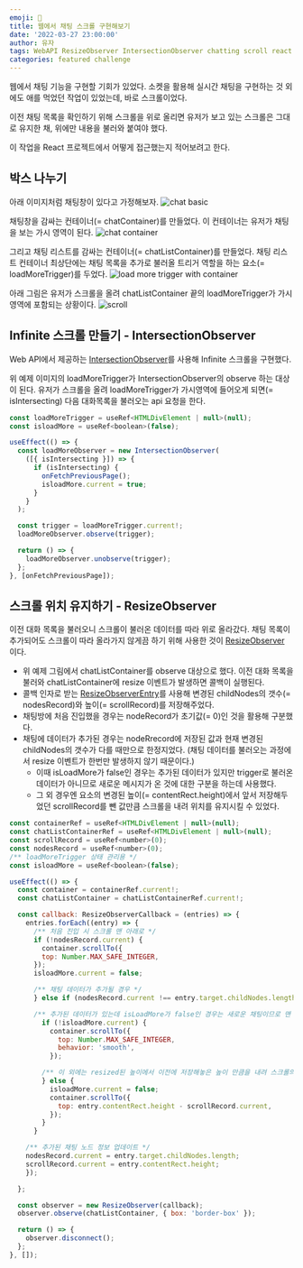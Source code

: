 ```yaml
---
emoji: 🔬
title: 웹에서 채팅 스크롤 구현해보기
date: '2022-03-27 23:00:00'
author: 유자
tags: WebAPI ResizeObserver IntersectionObserver chatting scroll react
categories: featured challenge
---
```


웹에서 채팅 기능을 구현할 기회가 있었다. 소켓을 활용해 실시간 채팅을 구현하는 것 외에도 애를 먹었던 작업이 있었는데, 바로 스크롤이었다. 

이전 채팅 목록을 확인하기 위해 스크롤을 위로 올리면 유저가 보고 있는 스크롤은 그대로 유지한 채, 위에만 내용을 불러와 붙여야 했다. 

이 작업을 React 프로젝트에서 어떻게 접근했는지 적어보려고 한다. 

## 박스 나누기
아래 이미지처럼 채팅창이 있다고 가정해보자.
![chat basic](../../assets/03_chat-basic.png)

채팅창을 감싸는 컨테이너(= chatContainer)를 만들었다. 이 컨테이너는 유저가 채팅을 보는 가시 영역이 된다.
![chat container](../../assets/04_chat-container.png)

그리고 채팅 리스트를 감싸는 컨테이너(= chatListContainer)를 만들었다. 채팅 리스트 컨테이너 최상단에는 채팅 목록을 추가로 불러올 트리거 역할을 하는 요소(= loadMoreTrigger)를 두었다. 
![load more trigger with container](../../assets/07_load-more-trigger-with-container.png)

아래 그림은 유저가 스크롤을 올려 chatListContainer 끝의 loadMoreTrigger가 가시 영역에 포함되는 상황이다.
![scroll](../../assets/08_scroll.png)

## Infinite 스크롤 만들기 - IntersectionObserver
Web API에서 제공하는 [IntersectionObserver](https://developer.mozilla.org/ko/docs/Web/API/Intersection_Observer_API)를 사용해 Infinite 스크롤을 구현했다.

위 예제 이미지의 loadMoreTrigger가 IntersectionObserver의 observe 하는 대상이 된다. 유저가 스크롤을 올려 loadMoreTrigger가 가시영역에 들어오게 되면(= isIntersecting) 다음 대화목록을 불러오는 api 요청을 한다.



```js
const loadMoreTrigger = useRef<HTMLDivElement | null>(null);
const isloadMore = useRef<boolean>(false);

useEffect(() => {
  const loadMoreObserver = new IntersectionObserver(
    ([{ isIntersecting }]) => {
      if (isIntersecting) {
        onFetchPreviousPage();
        isloadMore.current = true;
      }
    }
  );

  const trigger = loadMoreTrigger.current!;
  loadMoreObserver.observe(trigger);

  return () => {
    loadMoreObserver.unobserve(trigger);
  };
}, [onFetchPreviousPage]);
```

## 스크롤 위치 유지하기 - ResizeObserver
이전 대화 목록을 불러오니 스크롤이 불러온 데이터를 따라 위로 올라갔다. 채팅 목록이 추가되어도 스크롤이 따라 올라가지 않게끔  하기 위해 사용한 것이
[ResizeObserver](https://developer.mozilla.org/en-US/docs/Web/API/ResizeObserver) 이다.

- 위 예제 그림에서 chatListContainer를 observe 대상으로 했다. 이전 대화 목록을 불러와 chatListContainer에 resize 이벤트가 발생하면 콜백이 실행된다.
- 콜백 인자로 받는 [ResizeObserverEntry](https://developer.mozilla.org/en-US/docs/Web/API/ResizeObserverEntry)를 사용해 변경된 childNodes의 갯수(= nodesRecord)와 높이(= scrollRecord)를 저장해주었다.
- 채팅방에 처음 진입했을 경우는 nodeRecord가 초기값(= 0)인 것을 활용해 구분했다.
- 채팅에 데이터가 추가된 경우는 nodeRrecord에 저장된 값과 현재 변경된 childNodes의 갯수가 다를 때만으로 한정지었다. (채팅 데이터를 불러오는 과정에서 resize 이벤트가 한번만 발생하지 않기 때문이다.)
  - 이때 isLoadMore가 false인 경우는 추가된 데이터가 있지만 trigger로 불러온 데이터가 아니므로 새로운 메시지가 온 것에 대한 구분을 하는데 사용했다.
  - 그 외 경우엔 요소의 변경된 높이(= contentRect.height)에서 앞서 저장해두었던 scrollRecord를 뺀 값만큼 스크롤을 내려 위치를 유지시킬 수 있었다.

```js
const containerRef = useRef<HTMLDivElement | null>(null);
const chatListContainerRef = useRef<HTMLDivElement | null>(null);
const scrollRecord = useRef<number>(0);
const nodesRecord = useRef<number>(0);
/** loadMoreTrigger 상태 관리용 */
const isloadMore = useRef<boolean>(false);

useEffect(() => {
  const container = containerRef.current!;
  const chatListContainer = chatListContainerRef.current!;

  const callback: ResizeObserverCallback = (entries) => {
    entries.forEach((entry) => {
      /** 처음 진입 시 스크롤 맨 아래로 */
      if (!nodesRecord.current) {
        container.scrollTo({
        top: Number.MAX_SAFE_INTEGER,
      });
      isloadMore.current = false;

      /** 채팅 데이터가 추가될 경우 */
      } else if (nodesRecord.current !== entry.target.childNodes.length) {

      /** 추가된 데이터가 있는데 isLoadMore가 false인 경우는 새로운 채팅이므로 맨 아래로 내림 */
        if (!isloadMore.current) {
          container.scrollTo({
            top: Number.MAX_SAFE_INTEGER,
            behavior: 'smooth',
          });

        /** 이 외에는 resized된 높이에서 이전에 저장해놓은 높이 만큼을 내려 스크롤의 위치를 유지시킴 */
        } else {
          isloadMore.current = false;
          container.scrollTo({
            top: entry.contentRect.height - scrollRecord.current,
          });
        }
      }

    /** 추가된 채팅 노드 정보 업데이트 */
    nodesRecord.current = entry.target.childNodes.length;
    scrollRecord.current = entry.contentRect.height;
    });

  };

  const observer = new ResizeObserver(callback);
  observer.observe(chatListContainer, { box: 'border-box' });

  return () => {
    observer.disconnect();
  };
}, []);
```




```toc
```




